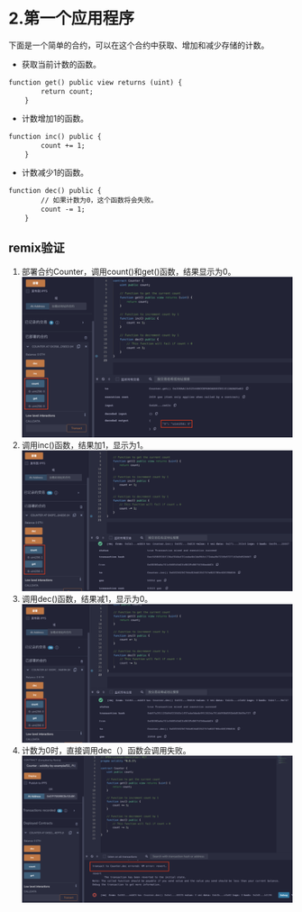 # 2.第一个应用程序 
下面是一个简单的合约，可以在这个合约中获取、增加和减少存储的计数。

* 获取当前计数的函数。
```solidity
function get() public view returns (uint) {
        return count;
    }
```

* 计数增加1的函数。
```solidity
function inc() public {
        count += 1;
    }
```

* 计数减少1的函数。
```solidity
function dec() public {
        // 如果计数为0，这个函数将会失败。
        count -= 1;
    }
```

## remix验证
1. 部署合约Counter，调用count()和get()函数，结果显示为0。
![2-1.png](./img/2-1.png)
2. 调用inc()函数，结果加1，显示为1。
![2-2.png](./img/2-2.png)
3. 调用dec()函数，结果减1，显示为0。
![2-3.png](./img/2-3.png)
4. 计数为0时，直接调用dec（）函数会调用失败。
![2-4.png](./img/2-4.png)

